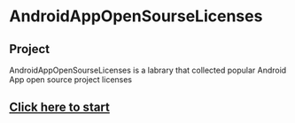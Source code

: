 # AndroidAppOpenSourseLicenses
## Project
AndroidAppOpenSourseLicenses is a labrary that collected popular Android  App open source project licenses
## [Click here to start](https://github.com/wheat7/AndroidAppOpenSourseLicenses/blob/master/AndroidAppOpenSourseLicenses.md)
